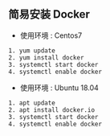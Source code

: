 ## 简易安装 Docker 

- 使用环境 : Centos7

```shell
1. yum update	
2. yum install docker
3. systemctl start docker
4. systemctl enable docker
```

- 使用环境 : Ubuntu 18.04

```shell
1. apt update	
2. apt install docker.io
3. systemctl start docker
4. systemctl enable docker
```

